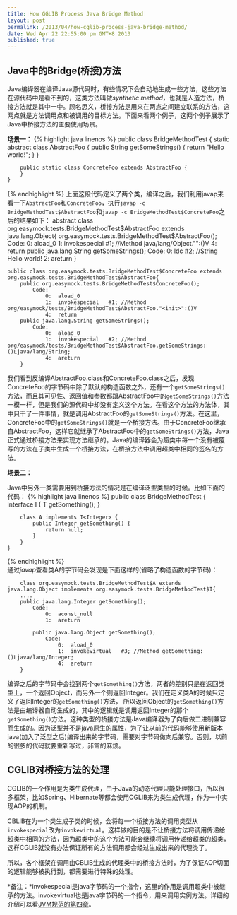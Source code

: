 ```yaml
---
title: How GGLIB Process Java Bridge Method
layout: post
permalink: /2013/04/how-cglib-process-java-bridge-method/
date: Wed Apr 22 22:55:00 pm GMT+8 2013
published: true
---
```


## Java中的Bridge(桥接)方法
Java编译器在编译Java源代码时，有些情况下会自动地生成一些方法，这些方法在源代码中是看不到的，这类方法叫做*synthetic method*，也就是人造方法，桥接方法就是其中一中。顾名思义，桥接方法是用来在两点之间建立联系的方法，这两点就是方法调用点和被调用的目标方法。下面来看两个例子，这两个例子展示了Java中桥接方法的主要使用场景。

**场景一：**
{% highlight java linenos %}
	public class BridgeMethodTest {
		static abstract class AbstractFoo {
			public String getSomeStrings() {
				return "Hello world!";
			}
		}
		
		public static class ConcreteFoo extends AbstractFoo {
		}
	}
{% endhighlight %}
上面这段代码定义了两个类，编译之后，我们利用javap来看一下`AbstractFoo`和`ConcreteFoo`，执行`javap -c BridgeMethodTest$AbstractFoo`和`javap -c BridgeMethodTest$ConcreteFoo`之后的结果如下：
	abstract class org.easymock.tests.BridgeMethodTest$AbstractFoo extends java.lang.Object{
		org.easymock.tests.BridgeMethodTest$AbstractFoo();
			Code:
				0:	aload_0
				1:	invokespecial	#1; //Method java/lang/Object."<init>":()V
				4:	return
		public java.lang.String getSomeStrings();
			Code:
				0:	ldc	#2; //String Hello world!
				2:	areturn
		}
	
	public class org.easymock.tests.BridgeMethodTest$ConcreteFoo extends org.easymock.tests.BridgeMethodTest$AbstractFoo{
		public org.easymock.tests.BridgeMethodTest$ConcreteFoo();
			Code:
				0:	aload_0
				1:	invokespecial	#1; //Method org/easymock/tests/BridgeMethodTest$AbstractFoo."<init>":()V
				4:	return
		public java.lang.String getSomeStrings();
			Code:
				0:	aload_0
				1:	invokespecial	#2; //Method org/easymock/tests/BridgeMethodTest$AbstractFoo.getSomeStrings:()Ljava/lang/String;
				4:	areturn
		}
	
我们看到反编译AbstractFoo.class和ConcreteFoo.class之后，发现ConcreteFoo的字节码中除了默认的构造函数之外，还有一个`getSomeStrings()`方法，而且其可见性、返回值和参数都跟AbstractFoo中的`getSomeStrings()`方法一模一样，但是我们的源代码中却没有定义这个方法。在看这个方法的方法体，其中只干了一件事情，就是调用AbstractFoo的`getSomeStrings()`方法。在这里，ConcreteFoo中的`getSomeStrings()`就是一个桥接方法。由于ConcreteFoo继承自AbstractFoo，这样它就继承了AbstractFoo中的`getSomeStrings()`方法，Java正式通过桥接方法来实现方法继承的。Java的编译器会为超类中每一个没有被覆写的方法在子类中生成一个桥接方法，在桥接方法中调用超类中相同的签名的方法。

**场景二：**

Java中另外一类需要用到桥接方法的情况是在编译泛型类型的时候。比如下面的代码：
{% highlight java linenos %}
	public class BridgeMethodTest {
		interface I <T> {
			T getSomething();
		}
		
		class A implements I<Integer> {
			public Integer getSomething() {
				return null;
			}
		}
	}
{% endhighlight %}	
通过*javap*查看类A的字节码会发现是下面这样的(省略了构造函数的字节码)：
	
		class org.easymock.tests.BridgeMethodTest$A extends java.lang.Object implements org.easymock.tests.BridgeMethodTest$I{
		....
		public java.lang.Integer getSomething();
			Code:
				0:	aconst_null
				1:	areturn
				
			public java.lang.Object getSomething();
				Code:
					0:	aload_0
					1:	invokevirtual	#3; //Method getSomething:()Ljava/lang/Integer;
					4:	areturn
		}
		
编译之后的字节码中会找到两个`getSomething()`方法，两者的差别只是在返回类型上，一个返回Object，而另外一个则返回Integer。我们在定义类A的时候只定义了返回Integer的`getSomething()`方法， 所以返回Object的`getSomething()`方法是由编译器自动生成的，其中的逻辑就是调用返回Integer的那个`getSomething()`方法。这种类型的桥接方法是Java编译器为了向后做二进制兼容而生成的。因为泛型并不是java原生的属性，为了让以前的代码能够使用新版本java(加入了泛型之后)编译出来的字节码，需要对字节码做向后兼容。否则，以前的很多的代码就要重新写过，非常的麻烦。

## CGLIB对桥接方法的处理
CGLIB的一个作用是为类生成代理，由于Java的动态代理只能处理接口，所以很多框架，比如Spring、Hibernate等都会使用CGLIB来为类生成代理，作为一中实现AOP的机制。

CBLIB在为一个类生成子类的时候，会将每一个桥接方法的调用类型从`invokespecial`改为`invokevirtual`。这样做的目的是不让桥接方法将调用传递给超类中相同的方法，因为超类中的这个方法可能会继续将调用传递给超类的超类，这样CGLIB就没有办法保证所有的方法调用都会经过生成出来的代理类了。

所以，各个框架在调用由CBLIB生成的代理类中的桥接方法时，为了保证AOP切面的逻辑能够被执行到，都需要进行特殊的处理。

*备注：*invokespecial是java字节码的一个指令，这里的作用是调用超类中被继承的方法。invokevirtual也是java字节码的一个指令，用来调用实例方法。详细的介绍可以看[JVM规范的第四章](http://docs.oracle.com/javase/specs/jvms/se5.0/html/ClassFile.doc.html)。

